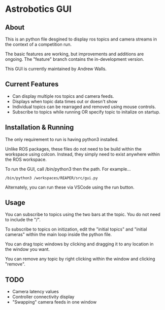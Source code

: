 # Astrobotics GUI

## About

This is an python file desgined to display ros topics and camera streams in the context of a competition run. 

The basic features are working, but improvements and additions are ongoing. The "feature" branch contains the in-development version.

This GUI is currently maintained by Andrew Walls.

## Current Features

-  Can display multiple ros topics and camera feeds.
-  Displays when topic data times out or doesn't show
-  Individual topics can be rearraged and removed using mouse controls.
-  Subscribe to topics while running OR specify topic to initalize on startup.

## Installation & Running

The only requirement to run is having python3 installed.

Unlike ROS packages, these files do not need to be build within the workspace using colcon. Instead, they simply need to exist anywhere within the ROS workspace.

To run the GUI, call /bin/python3 then the path. For example...
```
/bin/python3 /workspaces/REAPER/src/gui.py
```
Alternately, you can run these via VSCode using the run button.

## Usage

You can subscribe to topics using the two bars at the topic. You do not need to include the "/".

To subscribe to topics on initization, edit the "initial topics" and "initial cameras" within the main loop inside the python file.

You can drag topic windows by clicking and dragging it to any location in the window you want.

You can remove any topic by right clicking within the window and clicking "remove".

## TODO

-  Camera latency values
-  Controller connectivity display
-  "Swapping" camera feeds in one window